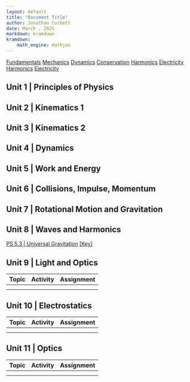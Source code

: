 ```yaml
---
layout: default
title: "Document Title"
author: Jonathan Corbett
date: March , 2025
markdown: kramdown
kramdown:
    math_engine: mathjax
---
```


[Fundamentals]
[Mechanics]
[Dynamics]
[Conservation]
[Harmonics]
[Electricity]
[Harmonics]
[Electricity]


## Unit 1 | Principles of Physics

## Unit 2 | Kinematics 1


## Unit 3 | Kinematics 2


## Unit 4 | Dynamics


## Unit 5 | Work and Energy


## Unit 6 | Collisions, Impulse, Momentum


## Unit 7 | Rotational Motion and Gravitation



## Unit 8 | Waves and Harmonics

[PS 5.3 | Universal Gravitation](PS5.3_univ_grav.md) [[Key]](ps5.3_universal%20gravitation.3_universal%20gravitation)


## Unit 9 | Light and Optics

| Topic | Activity | Assignment |
| :---- | :---- | :---- |
|  |  |  |
|  |  |  |



## Unit 10 | Electrostatics

| Topic | Activity | Assignment |
| :---- | :---- | :---- |
|  |  |  |
|  |  |  |


## Unit 11 | Optics 

| Topic | Activity | Assignment |
| :---- | :---- | :---- |
|  |  |  |
|  |  |  |

[Fundamentals]: #0-Fundamentals
[Mechanics]: #unit-2--kinematics-1
[Dynamics]: #unit-4--dynamics
[Conservation]: #unit-5--work-and-energy
[Harmonics]: #unit-8--waves-and-harmonics
[Electricity]: #unit-10--electrostatics
